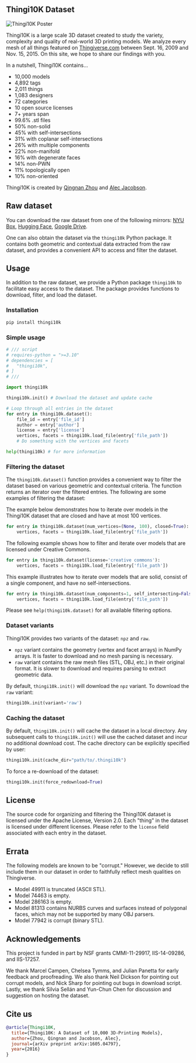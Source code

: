 ## Thingi10K Dataset

![Thingi10K Poster](https://user-images.githubusercontent.com/3606672/65047743-fa269180-d930-11e9-8013-134764b150c1.png)

Thingi10K is a large scale 3D dataset created to study the variety, complexity and quality of
real-world 3D printing models. We analyze every mesh of all things featured on
[Thingiverse.com](https://www.thingiverse.com/)
between Sept. 16, 2009 and Nov. 15, 2015. On this site, we hope to share our findings with you.

In a nutshell, Thingi10K contains...

* 10,000 models
* 4,892 tags
* 2,011 things
* 1,083 designers
* 72 categories
* 10 open source licenses
* 7+ years span
* 99.6% .stl files
* 50% non-solid
* 45% with self-intersections
* 31% with coplanar self-intersections
* 26% with multiple components
* 22% non-manifold
* 16% with degenerate faces
* 14% non-PWN
* 11% topologically open
* 10% non-oriented

Thingi10K is created by [Qingnan Zhou](https://research.adobe.com/person/qingnan-zhou/) and [Alec
Jacobson](http://www.cs.toronto.edu/~jacobson/).

## Raw dataset

You can download the raw dataset from one of the following mirrors:
[NYU Box](https://nyu.app.box.com/s/n1znd0u5blvsua2txsn6i942ltthhd4u),
[Hugging Face](https://huggingface.co/datasets/Thingi10K/Thingi10K/blob/main/Thingi10K.tar.gz),
[Google Drive](https://drive.google.com/file/d/1RlDvNiFLDRztN0zWqQxmeraRG-XXFHUT/view).

One can also obtain the dataset via the `thingi10k` Python package. It contains both geometric and
contextual data extracted from the raw dataset, and provides a convenient API to access and filter
the dataset.

## Usage

In addition to the raw dataset, we provide a Python package `thingi10k` to facilitate easy access to
the dataset. The package provides functions to download, filter, and load the dataset.

### Installation

```sh
pip install thingi10k
```

### Simple usage

```py
# /// script
# requires-python = ">=3.10"
# dependencies = [
#   "thingi10k",
# ]
# ///

import thingi10k

thingi10k.init() # Download the dataset and update cache

# Loop through all entries in the dataset
for entry in thingi10k.dataset():
    file_id = entry['file_id']
    author = entry['author']
    license = entry['license']
    vertices, facets = thingi10k.load_file(entry['file_path'])
    # Do something with the vertices and facets

help(thingi10k) # for more information
```

### Filtering the dataset

The `thingi10k.dataset()` function provides a convenient way to filter the dataset based on various
geometric and contextual criteria. The function returns an iterator over the filtered entries. The
following are some examples of filtering the dataset:

The example below demonstrates how to iterate over models in the Thingi10K dataset that are
closed and have at most 100 vertices.

```py
for entry in thingi10k.dataset(num_vertices=(None, 100), closed=True):
    vertices, facets = thingi10k.load_file(entry['file_path'])
```

The following example shows how to filter and iterate over models that are licensed under Creative
Commons.

```py
for entry in thingi10k.dataset(license='creative commons'):
    vertices, facets = thingi10k.load_file(entry['file_path'])
```

This example illustrates how to iterate over models that are solid, consist of a single component,
and have no self-intersections.

```py
for entry in thingi10k.dataset(num_components=1, self_intersecting=False, solid=True):
    vertices, facets = thingi10k.load_file(entry['file_path'])
```

Please see `help(thingi10k.dataset)` for all available filtering options.

### Dataset variants

Thingi10K provides two variants of the dataset: `npz` and `raw`.

* `npz` variant contains the geometry (vertex and facet arrays) in NumPy arrays. It is faster to
download and no mesh parsing is necessary.
* `raw` variant contains the raw mesh files (STL, OBJ, etc.) in their original format. It is slower
to download and requires parsing to extract geometric data.

By default, `thingi10k.init()` will download the `npz` variant. To download the `raw` variant:

```py
thingi10k.init(variant='raw')
```

### Caching the dataset

By default, `thingi10k.init()` will cache the dataset in a local directory.
Any subsequent calls to `thingi10k.init()` will use the cached dataset and incur no additional
download cost.
The cache directory can be explicitly specified by user:

```py
thingi10k.init(cache_dir="path/to/.thingi10k")
```

To force a re-download of the dataset:

```py
thingi10k.init(force_redownload=True)
```


## License

The source code for organizing and filtering the Thingi10K dataset is licensed under the Apache License,
Version 2.0. Each "thing" in the dataset is licensed under different licenses. Please refer to the
`license` field associated with each entry in the dataset.

## Errata

The following models are known to be "corrupt." However, we decide to still include them in our dataset in order to faithfully reflect mesh qualities on Thingiverse.

* Model 49911 is truncated (ASCII STL).
* Model 74463 is empty.
* Model 286163 is empty.
* Model 81313 contains NURBS curves and surfaces instead of polygonal faces, which may not be supported by many OBJ parsers.
* Model 77942 is corrupt (binary STL).

## Acknowledgements

This project is funded in part by NSF grants CMMI-11-29917, IIS-14-09286, and IIS-17257.

We thank Marcel Campen, Chelsea Tymms, and Julian Panetta for early feedback and proofreading.
We also thank Neil Dickson for pointing out corrupt models, and Nick Sharp for pointing out bugs in download script.
Lastly, we thank Silvia Sellán and Yun-Chun Chen for discussion and suggestion on hosting the dataset.

## Cite us

```bibtex
@article{Thingi10K,
  title={Thingi10K: A Dataset of 10,000 3D-Printing Models},
  author={Zhou, Qingnan and Jacobson, Alec},
  journal={arXiv preprint arXiv:1605.04797},
  year={2016}
}
```
